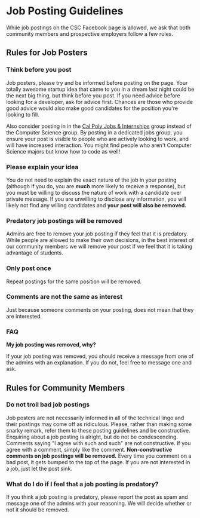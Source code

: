 # Job Posting Guidelines

While job postings on the CSC Facebook page is allowed, we ask that both community members and prospective employers follow a few rules.

## Rules for Job Posters

### Think before you post

Job posters, please try and be informed before posting on the page. Your totally awesome startup idea that came to you in a dream last night could be the next big thing, but think before you post. If you need advice before looking for a developer, ask for advice first. Chances are those who provide good advice would also make good candidates for the position you're looking to fill. 

Also consider posting in in the [Cal Poly Jobs & Internships](https://www.facebook.com/groups/401906859833442/) group instead of the Computer Science group. By posting in a dedicated jobs group, you ensure your post is visible to people who are actively looking to work, and will have increased interaction. You might find people who aren't Computer Science majors but know how to code as well!

### Please explain your idea

You do not need to explain the exact nature of the job in your posting (although if you do, you are **much** more likely to receive a response), but you must be willing to discuss the nature of work with a candidate over private message. If you are unwilling to disclose any information, you will likely not find any willing candidates and **your post will also be removed.**

### Predatory job postings will be removed

Admins are free to remove your job posting if they feel that it is predatory. While people are allowed to make their own decisions, in the best interest of our community members we will remove your post if we feel that it is taking advantage of students.

### Only post once

Repeat postings for the same position will be removed.

### Comments are not the same as interest

Just because someone comments on your posting, does not mean that they are interested.

### FAQ

**My job posting was removed, why?**

If your job posting was removed, you should receive a message from one of the admins with an explanation. If you do not, feel free to message one and ask.

## Rules for Community Members

### Do not troll bad job postings

Job posters are not necessarily informed in all of the technical lingo and their postings may come off as ridiculous. Please, rather than making some snarky remark, refer them to these posting guidelines and be constructive. Enquiring about a job posting is alright, but do not be condescending. Comments saying "I agree with such and such" are not constructive. If you agree with a comment, simply like the comment. **Non-constructive comments on job postings will be removed.** Every time you comment on a bad post, it gets bumped to the top of the page. If you are not interested in a job, just let the post sink.

### What do I do if I feel that a job posting is predatory?

If you think a job posting is predatory, please report the post as spam and message one of the admins with your reasoning. We will decide whether or not it should be removed.
